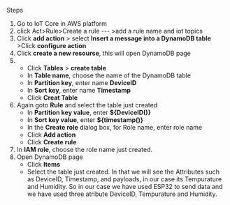Steps
1) Go to IoT Core in AWS platform
2) click Act>Rule>Create a rule --- >add a rule name and iot topics
3) Click **add action** > select **Insert a message into a DynamoDB table** >Click **configure action**
4) Click **create a new resourse**, this will open DynamoDB page
5) - Click **Tables** > **create table**
   - In **Table name**, choose the name of the DynamoDB table
   - In **Partition key**, enter name **DeviceID**
   - In **Sort key**, enter name **Timestamp**
   - Click **Creat Table**
6) Again goto **Rule** and select the table just created
   - In **Partition key value**, enter **${DeviceID()}**
   - In **Sort key value**, enter **${timestamp()}**
   - In the **Create role** dialog box, for Role name, enter role name
   - Click **Add action**
   - Click **Create rule**
7) In **IAM role**, choose the role name just created.
8) Open DynamoDB page
   - Click **Items**
   - Select the table just created. In that we will see the Attributes such as DeviceID, 
     Timestamp, and payloads, in our case its Tempurature and Humidity.
     So in our case we have used ESP32 to send data and we have used three atribute DeviceID, 
    Tempurature and Humidity.

